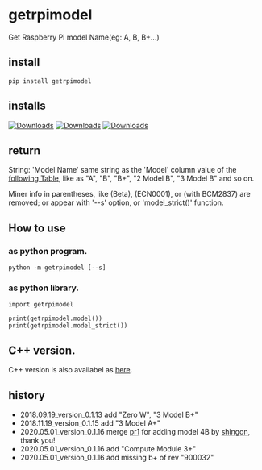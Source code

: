 # getrpimodel
Get Raspberry Pi model Name(eg: A, B, B+...)

## install

```bash:
pip install getrpimodel
```
## installs
[![Downloads](https://pepy.tech/badge/getrpimodel)](https://pepy.tech/project/getrpimodel)
[![Downloads](https://pepy.tech/badge/getrpimodel/month)](https://pepy.tech/project/getrpimodel)
[![Downloads](https://pepy.tech/badge/getrpimodel/week)](https://pepy.tech/project/getrpimodel)

## return
String: 'Model Name' same string as the 'Model' column value of the [following Table](http://elinux.org/RPi_HardwareHistory), like as "A", "B", "B+", "2 Model B", "3 Model B" and so on.

Miner info in parentheses, like (Beta), (ECN0001), or (with BCM2837) are removed; or appear with '--s' option, or 'model_strict()' function.

## How to use 
### as python program.

```bash:
python -m getrpimodel [--s] 
```

### as python library.

```python:
import getrpimodel

print(getrpimodel.model())
print(getrpimodel.model_strict())
```

## C++ version.
C++ version is also availabel as [here](https://github.com/UedaTakeyuki/GetRPimodel_cpp/blob/master/README.md).

## history
- 2018.09.19_version_0.1.13  add "Zero W", "3 Model B+"
- 2018.11.19_version_0.1.15  add "3 Model A+"
- 2020.05.01_version_0.1.16  merge [pr1](https://github.com/UedaTakeyuki/getrpimodel/pull/1) for adding model 4B by [shingon](https://github.com/shingon), thank you!
- 2020.05.01_version_0.1.16  add "Compute Module 3+"
- 2020.05.01_version_0.1.16  add missing b+ of rev "900032"


